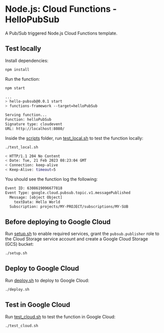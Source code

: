 # Node.js: Cloud Functions - HelloPubSub

A Pub/Sub triggered Node.js Cloud Functions template.

## Test locally

Install dependencies:

```sh
npm install
```

Run the function:

```sh
npm start

...
> hello-pubsub@0.0.1 start
> functions-framework --target=helloPubSub

Serving function...
Function: helloPubSub
Signature type: cloudevent
URL: http://localhost:8080/
```

Inside the [scripts](scripts) folder, run [test_local.sh](scripts/test.sh) to
test the function locally:

```sh
./test_local.sh

< HTTP/1.1 204 No Content
< Date: Tue, 21 Feb 2023 08:23:04 GMT
< Connection: keep-alive
< Keep-Alive: timeout=5
```

You should see the function log the following:

```sh
Event ID: 6308619096677818
Event Type: google.cloud.pubsub.topic.v1.messagePublished
  Message: [object Object]
    textData: Hello World
  Subscription: projects/MY-PROJECT/subscriptions/MY-SUB
```

## Before deploying to Google Cloud

Run [setup.sh](scripts/setup.sh) to enable required services, grant the
`pubsub.publisher` role to the Cloud Storage service account and create a Google
Cloud Storage (GCS) bucket:

```sh
./setup.sh
```

## Deploy to Google Cloud

Run [deploy.sh](scripts/deploy.sh) to deploy to Google Cloud:

```sh
./deploy.sh
```

## Test in Google Cloud

Run [test_cloud.sh](scripts/test_cloud.sh) to test the function in Google Cloud:

```sh
./test_cloud.sh
```

